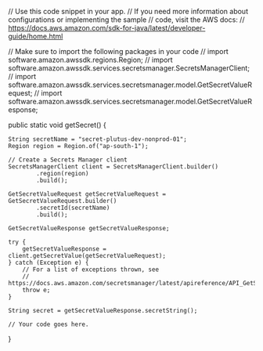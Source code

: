 // Use this code snippet in your app.
// If you need more information about configurations or implementing the sample
// code, visit the AWS docs:
// https://docs.aws.amazon.com/sdk-for-java/latest/developer-guide/home.html

// Make sure to import the following packages in your code
// import software.amazon.awssdk.regions.Region;
// import software.amazon.awssdk.services.secretsmanager.SecretsManagerClient;
// import software.amazon.awssdk.services.secretsmanager.model.GetSecretValueRequest;
// import software.amazon.awssdk.services.secretsmanager.model.GetSecretValueResponse;	

public static void getSecret() {

    String secretName = "secret-plutus-dev-nonprod-01";
    Region region = Region.of("ap-south-1");

    // Create a Secrets Manager client
    SecretsManagerClient client = SecretsManagerClient.builder()
            .region(region)
            .build();

    GetSecretValueRequest getSecretValueRequest = GetSecretValueRequest.builder()
            .secretId(secretName)
            .build();

    GetSecretValueResponse getSecretValueResponse;

    try {
        getSecretValueResponse = client.getSecretValue(getSecretValueRequest);
    } catch (Exception e) {
        // For a list of exceptions thrown, see
        // https://docs.aws.amazon.com/secretsmanager/latest/apireference/API_GetSecretValue.html
        throw e;
    }

    String secret = getSecretValueResponse.secretString();

    // Your code goes here.
}

